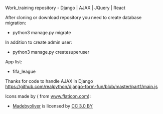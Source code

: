 Work_training repository - Django | AJAX | JQuery | React

After cloning or download repository you need to create database migration:
- python3 manage.py migrate

In addition to create admin user:
- python3 manage.py createsuperuser

App list:
- fifa_league




Thanks for code to handle AJAX in Django https://github.com/realpython/django-form-fun/blob/master/part1/main.js

Icons made by ( from <a href="http://www.flaticon.com" title="Flaticon">www.flaticon.com</a>):
- <a href="http://www.flaticon.com/authors/madebyoliver" title="Madebyoliver">Madebyoliver</a> is licensed by <a href="http://creativecommons.org/licenses/by/3.0/" title="Creative Commons BY 3.0" target="_blank">CC 3.0 BY</a>